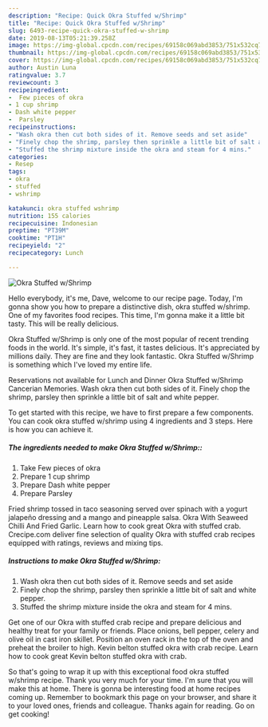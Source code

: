 ```yaml
---
description: "Recipe: Quick Okra Stuffed w/Shrimp"
title: "Recipe: Quick Okra Stuffed w/Shrimp"
slug: 6493-recipe-quick-okra-stuffed-w-shrimp
date: 2019-08-13T05:21:39.258Z
image: https://img-global.cpcdn.com/recipes/69158c069abd3853/751x532cq70/okra-stuffed-wshrimp-recipe-main-photo.jpg
thumbnail: https://img-global.cpcdn.com/recipes/69158c069abd3853/751x532cq70/okra-stuffed-wshrimp-recipe-main-photo.jpg
cover: https://img-global.cpcdn.com/recipes/69158c069abd3853/751x532cq70/okra-stuffed-wshrimp-recipe-main-photo.jpg
author: Austin Luna
ratingvalue: 3.7
reviewcount: 3
recipeingredient:
-  Few pieces of okra
- 1 cup shrimp
- Dash white pepper
-  Parsley
recipeinstructions:
- "Wash okra then cut both sides of it. Remove seeds and set aside"
- "Finely chop the shrimp, parsley then sprinkle a little bit of salt and white pepper."
- "Stuffed the shrimp mixture inside the okra and steam for 4 mins."
categories:
- Resep
tags:
- okra
- stuffed
- wshrimp

katakunci: okra stuffed wshrimp
nutrition: 155 calories
recipecuisine: Indonesian
preptime: "PT39M"
cooktime: "PT1H"
recipeyield: "2"
recipecategory: Lunch

---
```



![Okra Stuffed w/Shrimp](https://img-global.cpcdn.com/recipes/69158c069abd3853/751x532cq70/okra-stuffed-wshrimp-recipe-main-photo.jpg)

Hello everybody, it's me, Dave, welcome to our recipe page. Today, I'm gonna show you how to prepare a distinctive dish, okra stuffed w/shrimp. One of my favorites food recipes. This time, I'm gonna make it a little bit tasty. This will be really delicious.

Okra Stuffed w/Shrimp is only one of the most popular of recent trending foods in the world. It's simple, it's fast, it tastes delicious. It's appreciated by millions daily. They are fine and they look fantastic. Okra Stuffed w/Shrimp is something which I've loved my entire life.

Reservations not available for Lunch and Dinner Okra Stuffed w/Shrimp Cancerian Memories. Wash okra then cut both sides of it. Finely chop the shrimp, parsley then sprinkle a little bit of salt and white pepper.


To get started with this recipe, we have to first prepare a few components. You can cook okra stuffed w/shrimp using 4 ingredients and 3 steps. Here is how you can achieve it.

##### The ingredients needed to make Okra Stuffed w/Shrimp::

1. Take  Few pieces of okra
1. Prepare 1 cup shrimp
1. Prepare Dash white pepper
1. Prepare  Parsley


Fried shrimp tossed in taco seasoning served over spinach with a yogurt jalapeño dressing and a mango and pineapple salsa. Okra With Seaweed Chilli And Fried Garlic. Learn how to cook great Okra with stuffed crab. Crecipe.com deliver fine selection of quality Okra with stuffed crab recipes equipped with ratings, reviews and mixing tips. 

##### Instructions to make Okra Stuffed w/Shrimp:

1. Wash okra then cut both sides of it. Remove seeds and set aside
1. Finely chop the shrimp, parsley then sprinkle a little bit of salt and white pepper.
1. Stuffed the shrimp mixture inside the okra and steam for 4 mins.


Get one of our Okra with stuffed crab recipe and prepare delicious and healthy treat for your family or friends. Place onions, bell pepper, celery and olive oil in cast iron skillet. Position an oven rack in the top of the oven and preheat the broiler to high. Kevin belton stuffed okra with crab recipe. Learn how to cook great Kevin belton stuffed okra with crab. 

So that's going to wrap it up with this exceptional food okra stuffed w/shrimp recipe. Thank you very much for your time. I'm sure that you will make this at home. There is gonna be interesting food at home recipes coming up. Remember to bookmark this page on your browser, and share it to your loved ones, friends and colleague. Thanks again for reading. Go on get cooking!
